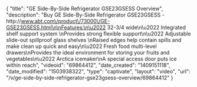 {
    "title": "GE Side-By-Side Refrigerator GSE23GSESS Overview",
    "description": "Buy GE Side-By-Side Refrigerator GSE23GSESS - http:\/\/www.abt.com\/product\/73000\/GE-GSE23GSESS.html\n\nFeatures:\n\u2022 32-3\/4 wide\n\u2022 Integrated shelf support system \nProvides strong flexible support\n\u2022 Adjustable slide-out spillproof glass shelves \nRaised edges help contain spills and make clean up quick and easy\n\u2022 Fresh food multi-level drawers\nProvides the ideal environment for storing your fruits and vegetables\n\u2022 Arctica icemaker\nA special access door puts ice within reach",
    "videoid": "69864412",
    "date_created": "1409151118",
    "date_modified": "1503938322",
    "type": "captivate",
    "layout": "video",
    "url": "\/v\/ge-side-by-side-refrigerator-gse23gsess-overview\/69864412"
}
